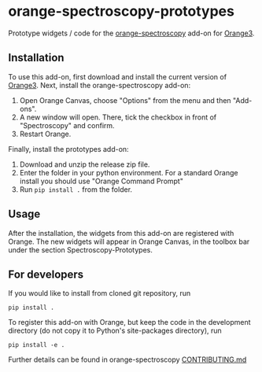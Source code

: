 orange-spectroscopy-prototypes
==============================

Prototype widgets / code for the [orange-spectroscopy](https://github.com/Quasars/orange-spectroscopy)
add-on for [Orange3](http://orange.biolab.si).

Installation
------------

To use this add-on, first download and install the current version of
[Orange3](http://orange.biolab.si). Next, install the orange-spectroscopy add-on:

1. Open Orange Canvas, choose "Options" from the menu and then "Add-ons".
2. A new window will open. There, tick the checkbox in front of "Spectroscopy" and confirm.
3. Restart Orange.

Finally, install the prototypes add-on:

1. Download and unzip the release zip file.
2. Enter the folder in your python environment. For a standard Orange
   install you should use "Orange Command Prompt"
3. Run `pip install .` from the folder.

Usage
-----

After the installation, the widgets from this add-on are registered with
Orange. The new widgets will appear in Orange Canvas, in the toolbox bar
under the section Spectroscopy-Prototypes.

For developers
--------------

If you would like to install from cloned git repository, run

    pip install .

To register this add-on with Orange, but keep the code in the development
directory (do not copy it to Python's site-packages directory), run

    pip install -e .

Further details can be found in orange-spectroscopy [CONTRIBUTING.md](https://github.com/Quasars/orange-spectroscopy/blob/master/CONTRIBUTING.md)